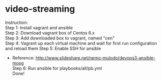 # video-streaming  
Instruction:  
Step 1: Install vagrant and ansible  
Step 2: Download vagrant box of Centos 6.x  
Step 3: Add downloaded box to vagrant, named "cen"  
Step 4: Vagrant up each virtual machine and wait for first run configuration and reload them
Step 5: Enable SSH for ansible  
* Reference: http://www.slideshare.net/nemo-mulodo/devops3-ansible-mosg  
Step 6: Run ansible for playbooks/all/pb.yml  
Done!